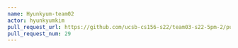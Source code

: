 ```yaml
---
name: Hyunkyum-team02
actor: hyunkyumkim
pull_request_url: https://github.com/ucsb-cs156-s22/team03-s22-5pm-2/pull/29
pull_request_num: 29
---
```

